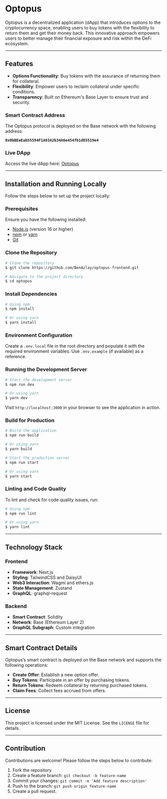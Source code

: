 # Optopus

Optopus is a decentralized application (dApp) that introduces options to the cryptocurrency space, enabling users to buy tokens with the flexibility to return them and get their money back. This innovative approach empowers users to better manage their financial exposure and risk within the DeFi ecosystem.

---

## Features

- **Options Functionality**: Buy tokens with the assurance of returning them for collateral.
- **Flexibility**: Empower users to reclaim collateral under specific conditions.
- **Transparency**: Built on Ethereum's Base Layer to ensure trust and security.

### Smart Contract Address

The Optopus protocol is deployed on the Base network with the following address:

**`0x0bBEeEab55594F1A03A2b34A6e454fb1d85519e4`**

### Live DApp

Access the live dApp here: [Optopus](https://optopus.com/)

---

## Installation and Running Locally

Follow the steps below to set up the project locally:

### Prerequisites

Ensure you have the following installed:

- [Node.js](https://nodejs.org/) (version 16 or higher)
- [npm](https://www.npmjs.com/) or [yarn](https://yarnpkg.com/)
- [Git](https://git-scm.com/)

### Clone the Repository

```bash
# Clone the repository
$ git clone https://github.com/BenAzlay/optopus-frontend.git

# Navigate to the project directory
$ cd optopus
```

### Install Dependencies

```bash
# Using npm
$ npm install

# Or using yarn
$ yarn install
```

### Environment Configuration

Create a `.env.local` file in the root directory and populate it with the required environment variables. Use `.env.example` (if available) as a reference.

### Running the Development Server

```bash
# Start the development server
$ npm run dev

# Or using yarn
$ yarn dev
```

Visit `http://localhost:3000` in your browser to see the application in action.

### Build for Production

```bash
# Build the application
$ npm run build

# Or using yarn
$ yarn build

# Start the production server
$ npm run start

# Or using yarn
$ yarn start
```

### Linting and Code Quality

To lint and check for code quality issues, run:

```bash
# Using npm
$ npm run lint

# Or using yarn
$ yarn lint
```

---

## Technology Stack

### Frontend

- **Framework**: Next.js
- **Styling**: TailwindCSS and DaisyUI
- **Web3 Interaction**: Wagmi and ethers.js
- **State Management**: Zustand
- **GraphQL**: graphql-request

### Backend

- **Smart Contract**: Solidity
- **Network**: Base (Ethereum Layer 2)
- **GraphQL Subgraph**: Custom integration

---

## Smart Contract Details

Optopus’s smart contract is deployed on the Base network and supports the following operations:

- **Create Offer**: Establish a new option offer.
- **Buy Tokens**: Participate in an offer by purchasing tokens.
- **Return Tokens**: Redeem collateral by returning purchased tokens.
- **Claim Fees**: Collect fees accrued from offers.

---

## License

This project is licensed under the MIT License. See the `LICENSE` file for details.

---

## Contribution

Contributions are welcome! Please follow the steps below to contribute:

1. Fork the repository.
2. Create a feature branch: `git checkout -b feature-name`
3. Commit your changes: `git commit -m 'Add feature description'`
4. Push to the branch: `git push origin feature-name`
5. Create a pull request.
